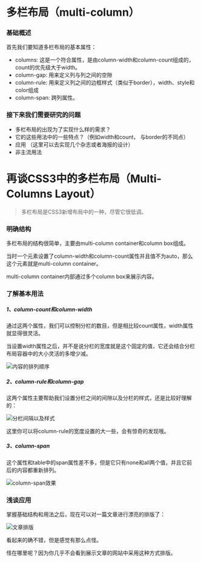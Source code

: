 # 多栏布局（multi-column）

### 基础概述

  首先我们要知道多栏布局的基本属性：

  - columns: 这是一个符合属性，是由column-width和column-count组成的，count的优先级大于width。
  - column-gap: 用来定义列与列之间的空隙
  - column-rule: 用来定义列之间的边框样式（类似于border），width、style和color组成
  - column-span: 跨列属性。

### 接下来我们需要研究的问题

  - 多栏布局的出现为了实现什么样的需求？
  - 它的这些用法中的一些特点？（例如width和count， 与border的不同点）
  - 应用 （这里可以去实现几个杂志或者海报的设计）
  - 非主流用法



# 再谈CSS3中的多栏布局（Multi-Columns Layout）

> 多栏布局是CSS3新增布局中的一种，尽管它很低调。


### 明确结构

  多栏布局的结构很简单，主要由multi-column container和column box组成。

  当时一个元素设置了column-width和column-count属性并且值不为auto，那么这个元素就是multi-column container。

  multi-column container内部通过多个column box来展示内容。

### 了解基本用法

##### 1、column-count和column-width

  通过这两个属性，我们可以控制分栏的数目，但是相比较count属性，width属性就显得很灵活。

  当设置width属性之后，并不是说分栏的宽度就是这个固定的值，它还会结合分栏布局容器中的大小灵活的多增少减。

  ![内容的排列顺序](http://o8sux93eg.bkt.clouddn.com/mcl-one.png)

##### 2、column-rule和column-gap

  这两个属性主要帮助我们设置分栏之间的间隙以及分栏的样式，还是比较好理解的：

  ![分栏间隔以及样式](http://o8sux93eg.bkt.clouddn.com/mcl-two.png)

  这里你可以将column-rule的宽度设置的大一些，会有惊奇的发现哦。

##### 3、column-span

  这个属性和table中的span属性差不多，但是它只有none和all两个值，并且它前后的内容都重新排列。

  ![column-span效果](http://o8sux93eg.bkt.clouddn.com/mcl-three.png)

### 浅谈应用

  掌握基础结构和用法之后，现在可以对一篇文章进行漂亮的排版了：

  ![文章排版](http://o8sux93eg.bkt.clouddn.com/mcl-four.png)

  看起来的确不错，但是感觉有那么点怪。

  怪在哪里呢？因为你几乎不会看到展示文章的网站中采用这种方式排版。
